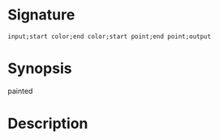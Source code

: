 # Signature
```vikid-signature
input;start color;end color;start point;end point;output
```

# Synopsis
painted

# Description
